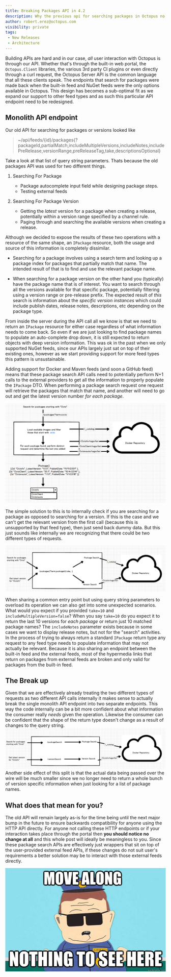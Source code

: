 ```yaml
---
title: Breaking Packages API in 4.2
description: Why the previous api for searching packages in Octopus no longer fits.
author: robert.erez@octopus.com
visibility: private
tags:
 - New Releases
 - Architecture
---
```

Building APIs are hard and in our case, _all_ user interaction with Octopus is through our API. Whether that's through the built-in web portal, the `Octopus.Client` libraries, the various 3rd party CI plugins or even directly through a curl request, the Octopus Server API is the common language that all these clients speak. The endpoints that search for packages were made back when the built-in feed and NuGet feeds were the only options available in Octopus. This design has becomes a sub-optimal fit as we expand our support to other feed types and as such this particular API endpoint need to be redesigned.

## Monolith API endpoint
Our old API for searching for packages or versions looked like
> ~/api/feeds/{id}/packages{?packageId,partialMatch,includeMultipleVersions,includeNotes,includePreRelease,versionRange,preReleaseTag,take,descriptionsOptional}

Take a look at that list of query string parameters. Thats because the old packages API was used for two different things.

1. Searching For Package
    * Package autocomplete input field while designing package steps.
    * Testing external feeds

2. Searching For Package Version
    * Getting the _latest_ version for a package when creating a release, potentially within a version range specified by a channel rule.
    * Paging through and searching the available versions when creating a release.

Although we decided to expose the results of these two operations with a resource of the same shape, an `IPackage` resource, both the usage and source of this information is completely dissimilar.

* Searching for a package involves using a search term and looking up a package index for packages that partially match that name. The intended result of that is to find and use the relevant package name.

* When searching for a package version on the other hand you (typically) have the package name that is of interest. You want to search through all the versions available for that specific package, potentially filtering using a version range or pre-release prefix. The expected result of _this_ search is information about the _specific version instances_ which could include publish dates, release notes, descriptions, etc depending on the package type.

From inside the server during the API call all we know is that we need to return an `IPackage` resource for either case regardless of what information needs to come back. So even if we are just looking to find package names to populate an auto-complete drop down, it is still expected to return objects with deep version information. This was ok in the past when we only supported NuGet feeds, since our APIs largely just sat on top of their existing ones, however as we start providing support for more feed types this pattern is unsustainable.

Adding support for Docker and Maven feeds (and soon a GitHub feed) means that these package search API calls need to potentially perform N+1 calls to the external providers to get all the information to properly populate the `IPackage` DTO. When performing a package search request one request will retrieve the packages that match that name, and another will need to go out and get the latest version number _for each package_.

![Old Search](search_old.png)

The simple solution to this is to internally check if you are searching for a package as opposed to searching for a version. If this is the case and we can't get the relevant version from the first call (because this is unsupported by that feed type), then just send back dummy data. But this just sounds like internally we are recognizing that there could be two different types of requests.

![Internal Split](internal_split.png)

When sharing a common entry point but using query string parameters to overload its operation we can also get into some unexpected scenarios. What would you expect if you provided `take=10` and `includeMultipleVersion=false`? When you say `take=10` do you expect it to return the last 10 versions for _each package_ or return just 10 matched package names? The `includeNotes` parameter exists because in some cases we want to display release notes, but not for the "search" activities. In the process of trying to always return a standard `IPackage` return type any request to any feed type needs to populate information that may not actually be relevant. Because it is also sharing an endpoint between the built-in feed and the external feeds, most of the hypermedia links that return on packages from external feeds are broken and only valid for packages from the built-in feed.

## The Break up
Given that we are effectively already treating the two different types of requests as two different API calls internally it makes sense to actually break the single monolith API endpoint into two separate endpoints. This way the code internally can be a bit more confident about what information the consumer really _needs_ given the operation. Likewise the consumer can be confident that the shape of the return type doesn't change as a result of changes to the query string.
![External Split](external_split.png)
Another side effect of this split is that the actual data being passed over the wire will be much smaller since we no longer need to return a whole bunch of version specific information when just looking for a list of package names.

## What does that mean for you?
The old API will remain largely as-is for the time being until the next major bump in the future to ensure backwards compatibility for anyone using the HTTP API directly. For anyone not calling these HTTP endpoints or if your interaction takes place through the portal then **you should notice no change at all** and this whole post will ideally be meaningless to you. Since these package search APIs are effectively just wrappers that sit on top of the user-provided external feed APIs, if these changes do not suit user's requirements a better solution may be to interact with those external feeds directly.

![Nothing To see](nothing_to_see.jpg)